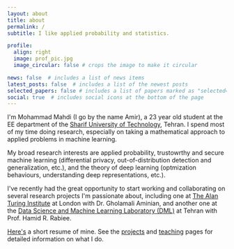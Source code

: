 ```yaml
---
layout: about
title: about
permalink: /
subtitle: I like applied probability and statistics.

profile:
  align: right
  image: prof_pic.jpg
  image_circular: false # crops the image to make it circular

news: false  # includes a list of news items
latest_posts: false  # includes a list of the newest posts
selected_papers: false # includes a list of papers marked as "selected={true}"
social: true  # includes social icons at the bottom of the page
---
```



I'm Mohammad Mahdi (I go by the name Amir), a 23 year old student at the EE department of the [Sharif University of Technology](https://en.wikipedia.org/wiki/Sharif_University_of_Technology), Tehran. I spend most of my time doing research, especially on taking a mathematical approach to applied problems in machine learning.

My broad research interests are applied probability, trustowrthy and secure machine learning (differential privacy, out-of-distribution detection and generalization, etc.), and the theory of deep learning (optmization behaviours, understanding deep representations, etc.). 

I've recently had the great opportunity to start working and collaborating on several research projects I'm passionate about, including one at [The Alan Turing Institute](https://www.turing.ac.uk/) at London with Dr. Gholamali Aminian, and another one at the [Data Science and Machine Learning Laboratory (DML)](http://dml.ir/) at Tehran with Prof. Hamid R. Rabiee. <br>

[Here's](https://amir-thatoneguy.github.io/assets/pdf/CV_Conciser%20(1).pdf) a short resume of mine. See the [projects](https://amir-thatoneguy.github.io/projects/) and [teaching](https://amir-thatoneguy.github.io/teaching/) pages for detailed information on what I do.
